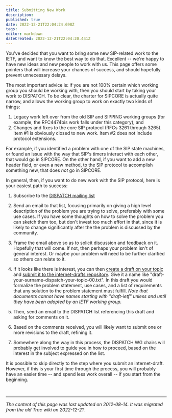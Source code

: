 ```yaml
---
title: Submitting New Work
description: 
published: true
date: 2022-12-21T22:04:24.698Z
tags: 
editor: markdown
dateCreated: 2022-12-21T22:04:20.441Z
---
```


You've decided that you want to bring some new SIP-related work to the IETF, and want to know the best way to do that. Excellent -- we're happy to have new ideas and new people to work with us. This page offers some pointers that will increase your chances of success, and should hopefully prevent unnecessary delays.

The most important advice is: if you are not 100% certain which working group you should be working with, then you should start by taking your work to DISPATCH. To be clear, the charter for SIPCORE is actually quite narrow, and allows the working group to work on exactly two kinds of things:

1. Legacy work left over from the old SIP and SIPPING working groups (for example, the RFC4474bis work falls under this category), and
2. Changes and fixes to the core SIP protocol (RFCs 3261 through 3265).
Item #1 is obviously closed to new work. Item #2 does not include protocol extensions.

For example, if you identified a problem with one of the SIP state machines, or found an issue with the way that SIP's timers interact with each other, that would go in SIPCORE. On the other hand, if you want to add a new header field, or even a new method, to the SIP protocol to accomplish something new, that does *not* go in SIPCORE.

In general, then, if you want to do new work with the SIP protocol, here is your easiest path to success:

1. Subscribe to the ​[DISPATCH mailing list](https://www.ietf.org/mailman/listinfo/dispatch)
2. Send an email to that list, focusing primarily on giving a high level description of the problem you are trying to solve, preferably with some use cases. If you have some thoughts on how to solve the problem you can sketch them too, but don't invest too much effort in that, since it is likely to change significantly after the the problem is discussed by the community.
3. Frame the email above so as to solicit discussion and feedback on it. Hopefully that will come. If not, then perhaps your problem isn't of general interest. Or maybe your problem will need to be further clarified so others can relate to it.
4. If it looks like there is interest, you can then [create a draft on your topic](https://author-tools.ietf.org/) and [submit it to the internet-drafts repository](https://datatracker.ietf.org/submit/). Give it a name like "draft-your-surname-dispatch-your-topic-00.txt". In this draft you would formalize the problem statement, use cases, and a list of requirements that any solution to the problem statement must fulfill. *Note that documents cannot have names starting with "draft-ietf" unless and until they have been adopted by an IETF working group.*

5. Then, send an email to the DISPATCH list referencing this draft and asking for comments on it.
6. Based on the comments received, you will likely want to submit one or more revisions to the draft, refining it.
7. Somewhere along the way in this process, the DISPATCH WG chairs will probably get involved to guide you in how to proceed, based on the interest in the subject expressed on the list.

  It is possible to skip directly to the step where you submit an internet-draft. However, if this is your first time through the process, you will probably have an easier time -- and spend less work overall -- if you start from the beginning.
  
  &nbsp;
&nbsp;
&nbsp;

---

*The content of this page was last updated on 2012-08-14. It was migrated from the old Trac wiki on 2022-12-21.*